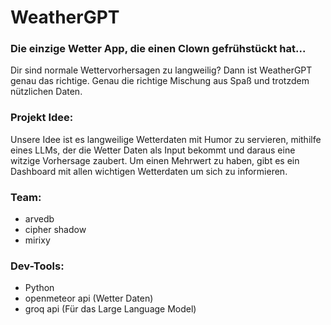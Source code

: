 # WeatherGPT


### Die einzige Wetter App, die einen Clown gefrühstückt hat...

Dir sind normale Wettervorhersagen zu langweilig? Dann ist WeatherGPT genau das richtige. Genau die richtige Mischung aus Spaß und trotzdem nützlichen Daten.


### Projekt Idee:

Unsere Idee ist es langweilige Wetterdaten mit Humor zu servieren, mithilfe eines
LLMs, der die Wetter Daten als Input bekommt und daraus eine witzige Vorhersage zaubert.
Um einen Mehrwert zu haben, gibt es ein Dashboard mit allen wichtigen Wetterdaten um sich zu informieren.


### Team:

- arvedb
- cipher shadow
- mirixy

### Dev-Tools:

* Python
* openmeteor api (Wetter Daten)
* groq api (Für das Large Language Model)
